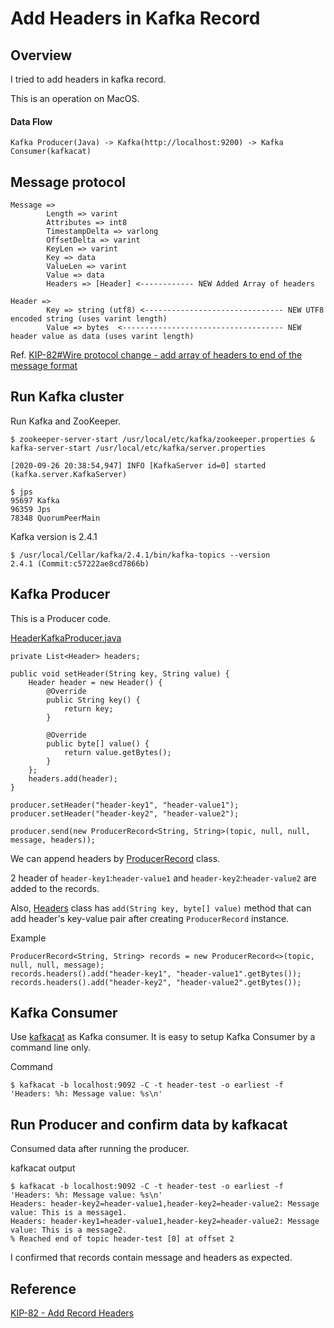 Add Headers in Kafka Record
==

## Overview

I tried to add headers in kafka record.

This is an operation on MacOS.

#### Data Flow

`Kafka Producer(Java) -> Kafka(http://localhost:9200) -> Kafka Consumer(kafkacat)`

## Message protocol

```
Message =>
        Length => varint
        Attributes => int8
        TimestampDelta => varlong
        OffsetDelta => varint
        KeyLen => varint
        Key => data
        ValueLen => varint
        Value => data
        Headers => [Header] <------------ NEW Added Array of headers
         
Header =>
        Key => string (utf8) <------------------------------- NEW UTF8 encoded string (uses varint length)
        Value => bytes  <------------------------------------ NEW header value as data (uses varint length)
```

Ref. [KIP-82#Wire protocol change - add array of headers to end of the message format](https://cwiki.apache.org/confluence/display/KAFKA/KIP-82+-+Add+Record+Headers#KIP82AddRecordHeaders-Wireprotocolchange-addarrayofheaderstoendofthemessageformat)

## Run Kafka cluster

Run Kafka and ZooKeeper.

```
$ zookeeper-server-start /usr/local/etc/kafka/zookeeper.properties & kafka-server-start /usr/local/etc/kafka/server.properties

[2020-09-26 20:38:54,947] INFO [KafkaServer id=0] started (kafka.server.KafkaServer)

$ jps
95697 Kafka
96359 Jps
78348 QuorumPeerMain
```

Kafka version is 2.4.1
```
$ /usr/local/Cellar/kafka/2.4.1/bin/kafka-topics --version
2.4.1 (Commit:c57222ae8cd7866b)
```

## Kafka Producer

This is a Producer code. 

[HeaderKafkaProducer.java](https://github.com/wkodate/til/blob/master/kafka/src/main/java/com/wkodate/kafka/HeaderKafkaProducer.java)
```
private List<Header> headers;

public void setHeader(String key, String value) {
    Header header = new Header() {
        @Override
        public String key() {
            return key;
        }

        @Override
        public byte[] value() {
            return value.getBytes();
        }
    };
    headers.add(header);
}

producer.setHeader("header-key1", "header-value1");
producer.setHeader("header-key2", "header-value2");

producer.send(new ProducerRecord<String, String>(topic, null, null, message, headers));
```

We can append headers by [ProducerRecord](https://downloads.apache.org/kafka/2.4.1/javadoc/org/apache/kafka/clients/producer/ProducerRecord.html) class.

2 header of `header-key1`:`header-value1` and `header-key2`:`header-value2` are added to the records.

Also, [Headers](https://downloads.apache.org/kafka/2.4.1/javadoc/org/apache/kafka/common/header/Headers.html) class has `add(String key, byte[] value)` method that can add header's key-value pair after creating `ProducerRecord` instance.

Example
```
ProducerRecord<String, String> records = new ProducerRecord<>(topic, null, null, message);
records.headers().add("header-key1", "header-value1".getBytes());
records.headers().add("header-key2", "header-value2".getBytes());
```

## Kafka Consumer

Use [kafkacat](https://github.com/edenhill/kafkacat) as Kafka consumer. It is easy to setup Kafka Consumer by a command line only.

Command
```
$ kafkacat -b localhost:9092 -C -t header-test -o earliest -f 'Headers: %h: Message value: %s\n'
```


## Run Producer and confirm data by kafkacat

Consumed data after running the producer.

kafkacat output

```
$ kafkacat -b localhost:9092 -C -t header-test -o earliest -f 'Headers: %h: Message value: %s\n'
Headers: header-key2=header-value1,header-key2=header-value2: Message value: This is a message1.
Headers: header-key1=header-value1,header-key2=header-value2: Message value: This is a message2.
% Reached end of topic header-test [0] at offset 2
```

I confirmed that records contain message and headers as expected.

## Reference

[KIP-82 - Add Record Headers](https://cwiki.apache.org/confluence/display/KAFKA/KIP-82+-+Add+Record+Headers)